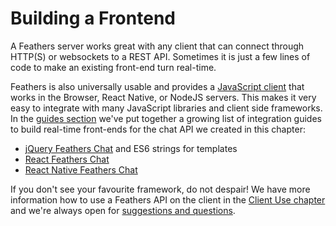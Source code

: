 # Building a Frontend

A Feathers server works great with any client that can connect through HTTP(S) or websockets to a REST API. Sometimes it is just a few lines of code to make an existing front-end turn real-time.

Feathers is also universally usable and provides a [JavaScript client](../clients/feathers.md) that works in the Browser, React Native, or NodeJS servers. This makes it very easy to integrate with many JavaScript libraries and client side frameworks. In the [guides section](../guides/readme.md) we've put together a growing list of integration guides to build real-time front-ends for the chat API we created in this chapter:

- [jQuery Feathers Chat](../guides/jquery.md) and ES6 strings for templates
- [React Feathers Chat](../guides/react.md)
- [React Native Feathers Chat](../guides/react-native.md)

If you don't see your favourite framework, do not despair! We have more information how to use a Feathers API on the client in the [Client Use chapter](../clients/readme.md) and we're always open for [suggestions and questions](../help/readme.md).
